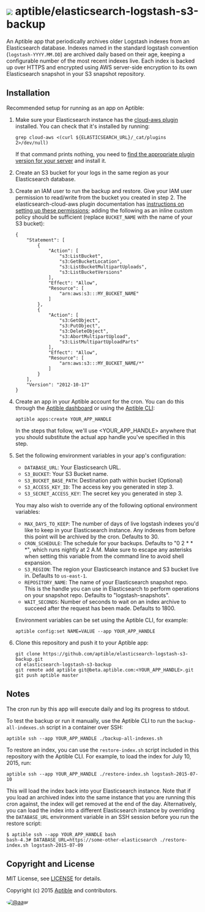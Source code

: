 # ![](https://gravatar.com/avatar/11d3bc4c3163e3d238d558d5c9d98efe?s=64) aptible/elasticsearch-logstash-s3-backup

An Aptible app that periodically archives older Logstash indexes from an
Elasticsearch database. Indexes named in the standard logstash convention
(`logstash-YYYY.MM.DD`) are archived daily based on their age, keeping a
configurable number of the most recent indexes live. Each index is backed
up over HTTPS and encrypted using AWS server-side encryption to its own
Elasticsearch snapshot in your S3 snapshot repository.

## Installation

Recommended setup for running as an app on Aptible:

 1. Make sure your Elasticsearch instance has the
    [cloud-aws plugin](https://github.com/elastic/elasticsearch-cloud-aws)
    installed. You can check that it's installed by running:

    ```
    grep cloud-aws <(curl ${ELASTICSEARCH_URL}/_cat/plugins 2>/dev/null)
    ```

    If that command prints nothing, you need to [find the appropriate plugin
    version for your server](https://github.com/elastic/elasticsearch-cloud-aws#aws-cloud-plugin-for-elasticsearch)
    and install it.

 2. Create an S3 bucket for your logs in the same region as your Elasticsearch
    database.

 3. Create an IAM user to run the backup and restore. Give your IAM user
    permission to read/write from the bucket you created in step 2. The
    elasticsearch-cloud-aws plugin documentation has [instructions on setting
    up these permissions](https://github.com/elastic/elasticsearch-cloud-aws/tree/v2.5.1/#recommended-s3-permissions);
    adding the following as an inline custom policy should be sufficient
    (replace `BUCKET_NAME` with the name of your S3 bucket):

    ```
    {
        "Statement": [
            {
                "Action": [
                    "s3:ListBucket",
                    "s3:GetBucketLocation",
                    "s3:ListBucketMultipartUploads",
                    "s3:ListBucketVersions"
                ],
                "Effect": "Allow",
                "Resource": [
                    "arn:aws:s3:::MY_BUCKET_NAME"
                ]
            },
            {
                "Action": [
                    "s3:GetObject",
                    "s3:PutObject",
                    "s3:DeleteObject",
                    "s3:AbortMultipartUpload",
                    "s3:ListMultipartUploadParts"
                ],
                "Effect": "Allow",
                "Resource": [
                    "arn:aws:s3:::MY_BUCKET_NAME/*"
                ]
            }
        ],
        "Version": "2012-10-17"
    }

    ```

 4. Create an app in your Aptible account for the cron. You can do this through
    the [Aptible dashboard](https://dashboard.aptible.com) or using the
    [Aptible CLI](https://github.com/aptible/aptible-cli):

    ```
    aptible apps:create YOUR_APP_HANDLE
    ```

    In the steps that follow, we'll use &lt;YOUR_APP_HANDLE&gt; anywhere that
    you should substitute the actual app handle you've specified in this step.

 5. Set the following environment variables in your app's configuration:

     * `DATABASE_URL`: Your Elasticsearch URL.
     * `S3_BUCKET`: Your S3 Bucket name.
     * `S3_BUCKET_BASE_PATH`: Destination path within bucket (Optional)
     * `S3_ACCESS_KEY_ID`: The access key you generated in step 3.
     * `S3_SECRET_ACCESS_KEY`: The secret key you generated in step 3.

    You may also wish to override any of the following optional environment
    variables:

     * `MAX_DAYS_TO_KEEP`: The number of days of live logstash indexes you'd
       like to keep in your Elasticsearch instance. Any indexes from before this
       point will be archived by the cron. Defaults to 30.
     * `CRON_SCHEDULE`: The schedule for your backups. Defaults to "0 2 * * *",
       which runs nightly at 2 A.M. Make sure to escape any asterisks when
       setting this variable from the command line to avoid shell expansion.
     * `S3_REGION`: The region your Elasticsearch instance and S3 bucket live in.
       Defaults to `us-east-1`.
     * `REPOSITORY_NAME`: The name of your Elasticsearch snapshot repo. This is
       the handle you can use in Elasticsearch to perform operations on your
       snapshot repo. Defaults to "logstash-snapshots".
     * `WAIT_SECONDS`: Number of seconds to wait on an index archive to succeed
       after the request has been made. Defaults to 1800.

    Environment variables can be set using the Aptible CLI, for example:

    ```
    aptible config:set NAME=VALUE --app YOUR_APP_HANDLE
    ```

 6. Clone this repository and push it to your Aptible app:

    ```
    git clone https://github.com/aptible/elasticsearch-logstash-s3-backup.git
    cd elasticsearch-logstash-s3-backup
    git remote add aptible git@beta.aptible.com:<YOUR_APP_HANDLE>.git
    git push aptible master
    ```

## Notes

The cron run by this app will execute daily and log its progress to stdout.

To test the backup or run it manually, use the Aptible CLI to run the
`backup-all-indexes.sh` script in a container over SSH:

```
aptible ssh --app YOUR_APP_HANDLE ./backup-all-indexes.sh
```

To restore an index, you can use the `restore-index.sh` script included in this
repository with the Aptible CLI. For example, to load the index for July 10, 2015,
run:

```
aptible ssh --app YOUR_APP_HANDLE ./restore-index.sh logstash-2015-07-10
```

This will load the index back into your Elasticsearch instance. Note that if
you load an archived index into the same instance that you are running this
cron against, the index will get removed at the end of the day. Alternatively,
you can load the index into a different Elasticsearch instance by overriding
the `DATABASE_URL` environment variable in an SSH session before you run the
restore script:

```
$ aptible ssh --app YOUR_APP_HANDLE bash
bash-4.3# DATABASE_URL=https://some-other-elasticsearch ./restore-index.sh logstash-2015-07-09
```

## Copyright and License

MIT License, see [LICENSE](LICENSE.md) for details.

Copyright (c) 2015 [Aptible](https://www.aptible.com) and contributors.

[<img src="https://s.gravatar.com/avatar/c386daf18778552e0d2f2442fd82144d?s=60" style="border-radius: 50%;" alt="@aaw" />](https://github.com/aaw)
